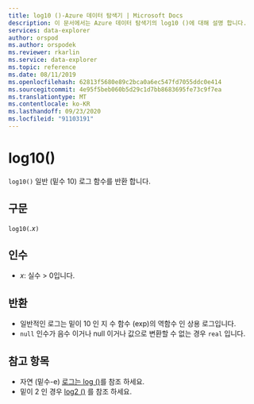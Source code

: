```yaml
---
title: log10 ()-Azure 데이터 탐색기 | Microsoft Docs
description: 이 문서에서는 Azure 데이터 탐색기의 log10 ()에 대해 설명 합니다.
services: data-explorer
author: orspod
ms.author: orspodek
ms.reviewer: rkarlin
ms.service: data-explorer
ms.topic: reference
ms.date: 08/11/2019
ms.openlocfilehash: 62813f5680e89c2bca0a6ec547fd7055ddc0e414
ms.sourcegitcommit: 4e95f5beb060b5d29c1d7bb8683695fe73c9f7ea
ms.translationtype: MT
ms.contentlocale: ko-KR
ms.lasthandoff: 09/23/2020
ms.locfileid: "91103191"
---
```

# <a name="log10"></a>log10()

`log10()` 일반 (밑수 10) 로그 함수를 반환 합니다.  

## <a name="syntax"></a>구문

`log10(`*.x*`)`

## <a name="arguments"></a>인수

* *x*: 실수 > 0입니다.

## <a name="returns"></a>반환

* 일반적인 로그는 밑이 10 인 지 수 함수 (exp)의 역함수 인 상용 로그입니다.
* `null` 인수가 음수 이거나 null 이거나 값으로 변환할 수 없는 경우 `real` 입니다. 

## <a name="see-also"></a>참고 항목

* 자연 (밑수-e) [로그는 log ()](log-function.md)를 참조 하세요.
* 밑이 2 인 경우 [log2 ()](log2-function.md) 를 참조 하세요.